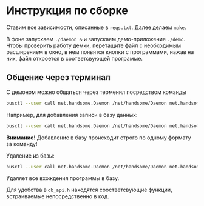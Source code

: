 # Инструкция по сборке

Ставим все зависимости, описанные в ```reqs.txt```. Далее делаем ```make```.

В фоне запускаем ```./daemon &``` и запускаем демо-приложение ```./demo```. Чтобы проверить работу демки, перетащите файл с необходимым расширением в окно, в нем появятся кнопки с программами, нажав на них, файл откроется в соответсвующей программе.

## Общение через терминал

С демоном можно общаться через терменил посредством команды 

```bash 
busctl --user call net.handsome.Daemon /net/handsome/Daemon net.handsome.Daemon <имя_метода> <тип_входных_параметров> <входные параметры>
```

Например, для добавления записи в базу данных:
	
```bash
busctl --user call net.handsome.Daemon /net/handsome/Daemon net.handsome.Daemon Add ss /usr/bin/gedit .cpp
```

**Внимание!** Добавление в базу происходит строго по одному формату за команду!

Удаление из базы:
	
```bash
busctl --user call net.handsome.Daemon /net/handsome/Daemon net.handsome.Daemon Delete s /usr/bin/gedit
```

Удаляет все вхождения программы в базу.

Для удобства в ```db_api.h``` находятся соостветсвующие функции, встраиваемые непосредственно в код. 
